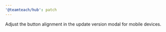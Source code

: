 ```yaml
---
'@teamteach/hub': patch
---
```


Adjust the button alignment in the update version modal for mobile devices.
